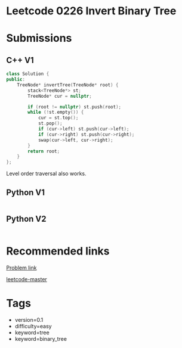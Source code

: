# Leetcode 0226 Invert Binary Tree

# Submissions

## C++ V1

```C++
class Solution {
public:
    TreeNode* invertTree(TreeNode* root) {
        stack<TreeNode*> st;
        TreeNode* cur = nullptr;

        if (root != nullptr) st.push(root);
        while (!st.empty()) {
            cur = st.top();
            st.pop();
            if (cur->left) st.push(cur->left);
            if (cur->right) st.push(cur->right);
            swap(cur->left, cur->right);
        }
        return root;
    }
};
```

Level order traversal also works.

## Python V1

```python
```



## Python V2

```python

```

# Recommended links

[Problem link](https://leetcode.com/problems/invert-binary-tree/)

[leetcode-master](https://github.com/youngyangyang04/leetcode-master/blob/master/problems/0226.%E7%BF%BB%E8%BD%AC%E4%BA%8C%E5%8F%89%E6%A0%91.md)



# Tags

- version=0.1
- difficulty=easy
- keyword=tree
- keyword=binary_tree